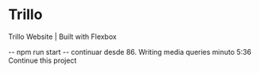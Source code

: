 # Trillo

Trillo Website | Built with Flexbox

-- npm run start
-- continuar desde 86. Writing media queries minuto 5:36
Continue this project
